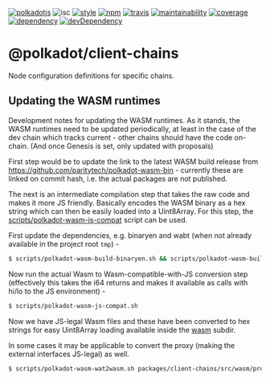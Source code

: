 [![polkadotjs](https://img.shields.io/badge/polkadot-js-orange.svg?style=flat-square)](https://polkadot.js.org)
![isc](https://img.shields.io/badge/license-ISC-lightgrey.svg?style=flat-square)
[![style](https://img.shields.io/badge/code%20style-semistandard-lightgrey.svg?style=flat-square)](https://github.com/Flet/semistandard)
[![npm](https://img.shields.io/npm/v/@polkadot/client-chains.svg?style=flat-square)](https://www.npmjs.com/package/@polkadot/client-chains)
[![travis](https://img.shields.io/travis/polkadot-js/client.svg?style=flat-square)](https://travis-ci.org/polkadot-js/client)
[![maintainability](https://img.shields.io/codeclimate/maintainability/polkadot-js/client.svg?style=flat-square)](https://codeclimate.com/github/polkadot-js/client/maintainability)
[![coverage](https://img.shields.io/coveralls/polkadot-js/client.svg?style=flat-square)](https://coveralls.io/github/polkadot-js/client?branch=master)
[![dependency](https://david-dm.org/polkadot-js/client.svg?style=flat-square&path=packages/client-chains)](https://david-dm.org/polkadot-js/client?path=packages/client-chains)
[![devDependency](https://david-dm.org/polkadot-js/client/dev-status.svg?style=flat-square&path=packages/client-chains)](https://david-dm.org/polkadot-js/client?path=packages/client-chains#info=devDependencies)

# @polkadot/client-chains

Node configuration definitions for specific chains.

## Updating the WASM runtimes

Development notes for updating the WASM runtimes. As it stands, the WASM runtimes need to be updated periodically, at least in the case of the dev chain which tracks current - other chains should have the code on-chain. (And once Genesis is set, only updated with proposals)

First step would be to update the link to the latest WASM build release from https://github.com/paritytech/polkadot-wasm-bin - currently these are linked on commit hash, i.e. the actual packages are not published.

The next is an intermediate compilation step that takes the raw code and makes it more JS friendly. Basically encodes the WASM binary as a hex string which can then be easily loaded into a Uint8Array. For this step, the [scripts/polkadot-wasm-js-compat](../../scripts/polkadot-wasm-js-compat.sh) script can be used.

First update the dependencies, e.g. binaryen and wabt (when not already available in the project root `tmp`) -

```sh
$ scripts/polkadot-wasm-build-binaryen.sh && scripts/polkadot-wasm-build-wabt.sh
```

Now run the actual Wasm to Wasm-compatible-with-JS conversion step (effectively this takes the i64 returns and makes it available as calls with hi/lo to the JS environment) -

```sh
$ scripts/polkadot-wasm-js-compat.sh
```

Now we have JS-legal Wasm files and these have been converted to hex strings for easy Uint8Array loading available inside the [wasm](wasm) subdir.

In some cases it may be applicable to convert the proxy (making the external interfaces JS-legal) as well.

```sh
$ scripts/polkadot-wasm-wat2wasm.sh packages/client-chains/src/wasm/proxy_substrate.wat && scripts/polkadot-wasm-wasm2js.js --input packages/client-chains/src/wasm/proxy_substrate.wasm --output packages/client-chains/src/wasm/proxy_substrate_wasm.js
```
